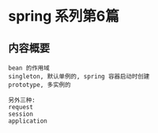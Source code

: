 # spring 系列第6篇
## 内容概要
```
bean 的作用域
singleton, 默认单例的, spring 容器启动时创建
prototype, 多实例的

另外三种:
request
session
application
```

